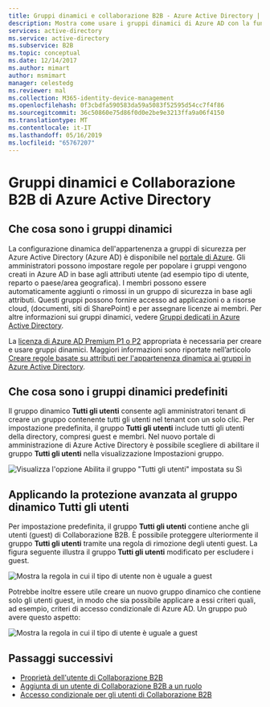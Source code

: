 ```yaml
---
title: Gruppi dinamici e collaborazione B2B - Azure Active Directory | Microsoft Docs
description: Mostra come usare i gruppi dinamici di Azure AD con la funzionalità di collaborazione B2B di Azure Active Directory
services: active-directory
ms.service: active-directory
ms.subservice: B2B
ms.topic: conceptual
ms.date: 12/14/2017
ms.author: mimart
author: msmimart
manager: celestedg
ms.reviewer: mal
ms.collection: M365-identity-device-management
ms.openlocfilehash: 0f3cbdfa590583da59a5083f52595d54cc7f4f86
ms.sourcegitcommit: 36c50860e75d86f0d0e2be9e3213ffa9a06f4150
ms.translationtype: MT
ms.contentlocale: it-IT
ms.lasthandoff: 05/16/2019
ms.locfileid: "65767207"
---
```

# <a name="dynamic-groups-and-azure-active-directory-b2b-collaboration"></a>Gruppi dinamici e Collaborazione B2B di Azure Active Directory

## <a name="what-are-dynamic-groups"></a>Che cosa sono i gruppi dinamici
La configurazione dinamica dell'appartenenza a gruppi di sicurezza per Azure Active Directory (Azure AD) è disponibile nel [portale di Azure](https://portal.azure.com). Gli amministratori possono impostare regole per popolare i gruppi vengono creati in Azure AD in base agli attributi utente (ad esempio tipo di utente, reparto o paese/area geografica). I membri possono essere automaticamente aggiunti o rimossi in un gruppo di sicurezza in base agli attributi. Questi gruppi possono fornire accesso ad applicazioni o a risorse cloud, (documenti, siti di SharePoint) e per assegnare licenze ai membri. Per altre informazioni sui gruppi dinamici, vedere [Gruppi dedicati in Azure Active Directory](../active-directory-accessmanagement-dedicated-groups.md).

La [licenza di Azure AD Premium P1 o P2](https://azure.microsoft.com/pricing/details/active-directory/) appropriata è necessaria per creare e usare gruppi dinamici. Maggiori informazioni sono riportate nell’articolo [Creare regole basate su attributi per l'appartenenza dinamica ai gruppi in Azure Active Directory](../users-groups-roles/groups-dynamic-membership.md).

## <a name="what-are-the-built-in-dynamic-groups"></a>Che cosa sono i gruppi dinamici predefiniti
Il gruppo dinamico **Tutti gli utenti** consente agli amministratori tenant di creare un gruppo contenente tutti gli utenti nel tenant con un solo clic. Per impostazione predefinita, il gruppo **Tutti gli utenti** include tutti gli utenti della directory, compresi guest e membri.
Nel nuovo portale di amministrazione di Azure Active Directory è possibile scegliere di abilitare il gruppo **Tutti gli utenti** nella visualizzazione Impostazioni gruppo.

![Visualizza l'opzione Abilita il gruppo "Tutti gli utenti" impostata su Sì](media/use-dynamic-groups/enable-all-users-group.png)

## <a name="hardening-the-all-users-dynamic-group"></a>Applicando la protezione avanzata al gruppo dinamico Tutti gli utenti
Per impostazione predefinita, il gruppo **Tutti gli utenti** contiene anche gli utenti (guest) di Collaborazione B2B. È possibile proteggere ulteriormente il gruppo **Tutti gli utenti** tramite una regola di rimozione degli utenti guest. La figura seguente illustra il gruppo **Tutti gli utenti** modificato per escludere i guest.

![Mostra la regola in cui il tipo di utente non è uguale a guest](media/use-dynamic-groups/exclude-guest-users.png)

Potrebbe inoltre essere utile creare un nuovo gruppo dinamico che contiene solo gli utenti guest, in modo che sia possibile applicare a essi criteri quali, ad esempio, criteri di accesso condizionale di Azure AD.
Un gruppo può avere questo aspetto:

![Mostra la regola in cui il tipo di utente è uguale a guest](media/use-dynamic-groups/only-guest-users.png)

## <a name="next-steps"></a>Passaggi successivi

- [Proprietà dell'utente di Collaborazione B2B](user-properties.md)
- [Aggiunta di un utente di Collaborazione B2B a un ruolo](add-guest-to-role.md)
- [Accesso condizionale per gli utenti di Collaborazione B2B](conditional-access.md)

